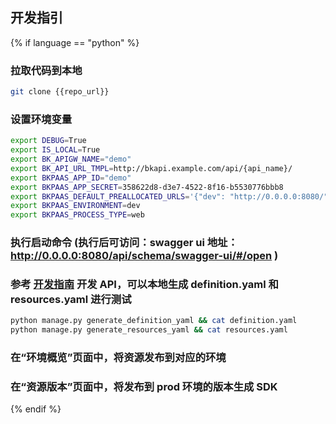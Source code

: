## 开发指引

{% if language == "python" %}

### 拉取代码到本地

```bash
git clone {{repo_url}}
```

### 设置环境变量

```bash
export DEBUG=True
export IS_LOCAL=True
export BK_APIGW_NAME="demo"
export BK_API_URL_TMPL=http://bkapi.example.com/api/{api_name}/
export BKPAAS_APP_ID="demo"
export BKPAAS_APP_SECRET=358622d8-d3e7-4522-8f16-b5530776bbb8
export BKPAAS_DEFAULT_PREALLOCATED_URLS='{"dev": "http://0.0.0.0:8080/"}'
export BKPAAS_ENVIRONMENT=dev
export BKPAAS_PROCESS_TYPE=web
```

### 执行启动命令 (执行后可访问：swagger ui 地址：http://0.0.0.0:8080/api/schema/swagger-ui/#/open )

### 参考 [开发指南]({{dev_guideline_url}}) 开发 API，可以本地生成 definition.yaml 和 resources.yaml 进行测试

```bash
python manage.py generate_definition_yaml && cat definition.yaml
python manage.py generate_resources_yaml && cat resources.yaml
```

### 在“环境概览”页面中，将资源发布到对应的环境

### 在“资源版本”页面中，将发布到 prod 环境的版本生成 SDK

{% endif %}